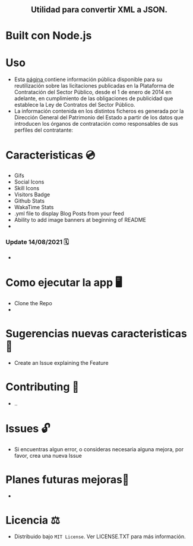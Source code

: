 <h2 align='center'> Utilidad para convertir XML a JSON. </h2>


# Built con Node.js

# Uso
-  Esta <a href= 'https://www.hacienda.gob.es/es-ES/GobiernoAbierto/Datos%20Abiertos/Paginas/licitaciones_plataforma_contratacion.aspx'> página </a> contiene información pública disponible para su reutilización sobre las licitaciones publicadas en la Plataforma de Contratación del Sector Público, desde el 1 de enero de 2014 en adelante, en cumplimiento de las obligaciones de publicidad que establece la Ley de Contratos del Sector Público. 
-  La información contenida en los distintos ficheros es generada por la Dirección General del Patrimonio del Estado a partir de los datos que introducen los órganos de contratación como responsables de sus perfiles del contratante:

# Caracteristicas 💿
<ul><li>Gifs</li><li>Social Icons</li><li>Skill Icons</li><li>Visitors Badge</li><li>Github Stats</li><li>WakaTime Stats</li><li>.yml file to display Blog Posts from your feed</li><li>Ability to add image banners at beginning of README</li>
<li></li></ul>

### Update 14/08/2021 🗓
- 

# Como ejecutar la app 🖥️
- Clone the Repo
- 

# Sugerencias nuevas caracteristicas 💎
- Create an Issue explaining the Feature

# Contributing 🤝
- ..

# Issues  🔓
- Si encuentras algun error, o consideras necesaria alguna mejora, por favor, crea una nueva Issue

# Planes futuras mejoras📆
- 

# Licencia ⚖️
- Distribuido bajo ```MIT License```. Ver LICENSE.TXT para más información.






